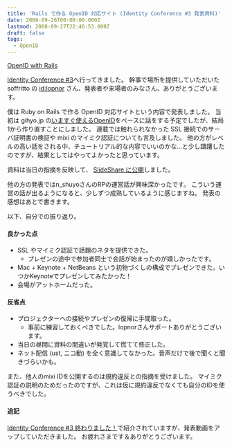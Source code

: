 ```yaml
---
title: 'Rails で作る OpenID 対応サイト (Identity Conference #3 発表資料)'
date: 2008-09-26T00:00:00.000Z
lastmod: 2008-09-27T22:46:53.000Z
draft: false
tags:
  - OpenID
---
```


[OpenID with Rails](http://www.slideshare.net/machu/openid-with-rails-presentation?type=powerpoint "OpenID with Rails")

[Identity Conference #3](http://groups.google.co.jp/group/idcon-ja/web/identity-conference-3)へ行ってきました。 幹事で場所を提供していただいた soffritto の [id:lopnor](http://d.hatena.ne.jp/lopnor/) さん、発表者や来場者のみなさん、ありがとうございます。

僕は Ruby on Rails で作る OpenID 対応サイトという内容で発表しました。 当初は gihyo.jp の[いますぐ使えるOpenID](http://gihyo.jp/dev/feature/01/openid)をベースに話をする予定でしたが、結局1から作り直すことにしました。 連載では触れられなかった SSL 接続でのサーバ証明書の検証や mixi のマイミク認証についても言及しました。 他の方がレベルの高い話をされる中、チュートリアル的な内容でいいのかな…と少し躊躇したのですが、結果としてはやってよかったと思っています。

資料は当日の指摘を反映して、 [SlideShare に公開](http://www.slideshare.net/machu/openid-with-rails-presentation)しました。

他の方の発表ではn\_shuyoさんのRPの運営話が興味深かったです。 こういう運営の話が出るようになると、少しずつ成熟しているように感じますね。 発表の感想はあとで書きます。

以下、自分での振り返り。

#### 良かった点

* SSL やマイミク認証で話題のネタを提供できた。
  * プレゼンの途中で参加者同士で会話が始まったのが嬉しかったです。
* Mac + Keynote + NetBeans という初物づくしの構成でプレゼンできた。いつかKeynoteでプレゼンしてみたかった！
* 会場がアットホームだった。

#### 反省点

* プロジェクターへの接続やプレゼンの復帰に手間取った。
  * 事前に練習しておくべきでした。lopnorさんサポートありがとうございます。
* 当日の昼間に資料の間違いが発覚して慌てて修正した。
* ネット配信 (ust, ニコ動) を全く意識してなかった。音声だけで後で聞くと聞きづらいかも。

また、他人のmixi IDを公開するのは規約違反との指摘を受けました。 マイミク認証の説明のためだったのですが、これは仮に規約違反でなくても自分のIDを使うべきでした。

#### 追記

[Identity Conference #3 終わりました！](http://journal.soffritto.org/entry/118)で紹介されていますが、発表動画をアップしていただきました。 お疲れさまです＆ありがとうございます。
